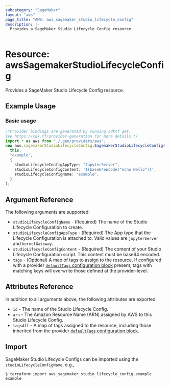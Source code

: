 ```yaml
---
subcategory: "SageMaker"
layout: "aws"
page_title: "AWS: aws_sagemaker_studio_lifecycle_config"
description: |-
  Provides a SageMaker Studio Lifecycle Config resource.
---
```


# Resource: awsSagemakerStudioLifecycleConfig

Provides a SageMaker Studio Lifecycle Config resource.

## Example Usage

### Basic usage

```typescript
/*Provider bindings are generated by running cdktf get.
See https://cdk.tf/provider-generation for more details.*/
import * as aws from "./.gen/providers/aws";
new aws.sagemakerStudioLifecycleConfig.SagemakerStudioLifecycleConfig(
  this,
  "example",
  {
    studioLifecycleConfigAppType: "JupyterServer",
    studioLifecycleConfigContent: '${base64encode("echo Hello")}',
    studioLifecycleConfigName: "example",
  }
);

```

## Argument Reference

The following arguments are supported:

* `studioLifecycleConfigName` - (Required) The name of the Studio Lifecycle Configuration to create.
* `studioLifecycleConfigAppType` - (Required) The App type that the Lifecycle Configuration is attached to. Valid values are `jupyterServer` and `kernelGateway`.
* `studioLifecycleConfigContent` - (Required) The content of your Studio Lifecycle Configuration script. This content must be base64 encoded.
* `tags` - (Optional) A map of tags to assign to the resource. If configured with a provider [`defaultTags` configuration block](https://registry.terraform.io/providers/hashicorp/aws/latest/docs#default_tags-configuration-block) present, tags with matching keys will overwrite those defined at the provider-level.

## Attributes Reference

In addition to all arguments above, the following attributes are exported:

* `id` - The name of the Studio Lifecycle Config.
* `arn` - The Amazon Resource Name (ARN) assigned by AWS to this Studio Lifecycle Config.
* `tagsAll` - A map of tags assigned to the resource, including those inherited from the provider [`defaultTags` configuration block](https://registry.terraform.io/providers/hashicorp/aws/latest/docs#default_tags-configuration-block).

## Import

SageMaker Studio Lifecycle Configs can be imported using the `studioLifecycleConfigName`, e.g.,

```console
$ terraform import aws_sagemaker_studio_lifecycle_config.example example
```
